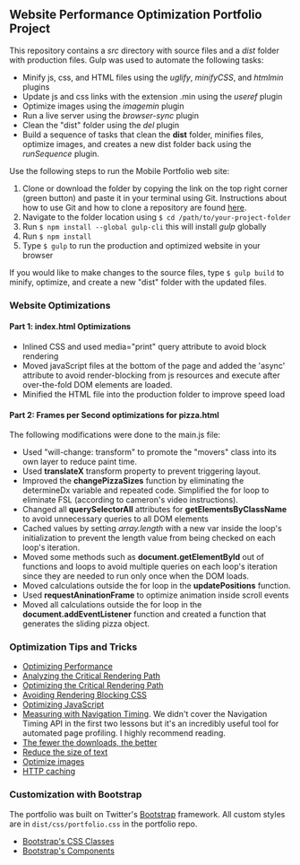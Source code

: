 ## Website Performance Optimization Portfolio Project

This repository contains a _src_ directory with source files and a _dist_ folder with production files. Gulp was used to automate the following tasks:

* Minify js, css, and HTML files using the _uglify_, _minifyCSS_, and _htmlmin_ plugins
* Update js and css links with the extension .min using the _useref_ plugin
* Optimize images using the _imagemin_ plugin
* Run a live server using the _browser-sync_ plugin
* Clean the "dist" folder using the _del_ plugin
* Build a sequence of tasks that clean the **dist** folder, minifies files, optimize images, and creates a new dist folder back using the _runSequence_ plugin.

Use the following steps to run the Mobile Portfolio web site:
1. Clone or download the folder by copying the link on the top right corner (green button) and paste it in your terminal using Git. Instructions about how to use Git and how to clone a repository are found [here](https://help.github.com/articles/adding-an-existing-project-to-github-using-the-command-line/).
2. Navigate to the folder location using ```$ cd /path/to/your-project-folder```
4. Run ```$ npm install --global gulp-cli``` this will install _gulp_ globally
5. Run ```$ npm install```
3. Type ```$ gulp``` to run the production and optimized website in your browser

If you would like to make changes to the source files, type ```$ gulp build``` to minify, optimize, and create a new "dist" folder with the updated files.

### Website Optimizations

#### Part 1: index.html Optimizations

* Inlined CSS and used media="print" query attribute to avoid block rendering
* Moved javaScript files at the bottom of the page and added the 'async' attribute to avoid render-blocking from js resources and execute after over-the-fold DOM elements are loaded.
* Minified the HTML file into the production folder to improve speed load

#### Part 2: Frames per Second optimizations for pizza.html

The following modifications were done to the main.js file:
* Used "will-change: transform" to promote the "movers" class into its own layer to reduce paint time.
* Used **translateX** transform property to prevent triggering layout.
* Improved the **changePizzaSizes** function by eliminating the determineDx variable and repeated code. Simplified the for loop to eliminate FSL (according to cameron's video instructions).
* Changed all **querySelectorAll** attributes for **getElementsByClassName** to avoid unnecessary queries to all DOM elements
* Cached values by setting _array.length_ with a new var inside the loop's initialization to prevent the length value from being checked on each loop's iteration.
* Moved some methods such as **document.getElementById** out of functions and loops to avoid multiple queries on each loop's iteration since they are needed to run only once when the DOM loads.
* Moved calculations outside the for loop in the **updatePositions** function.
* Used **requestAninationFrame** to optimize animation inside scroll events
* Moved all calculations outside the for loop in the **document.addEventListener** function and created a function that generates the sliding pizza object.

### Optimization Tips and Tricks
* [Optimizing Performance](https://developers.google.com/web/fundamentals/performance/ "web performance")
* [Analyzing the Critical Rendering Path](https://developers.google.com/web/fundamentals/performance/critical-rendering-path/analyzing-crp.html "analyzing crp")
* [Optimizing the Critical Rendering Path](https://developers.google.com/web/fundamentals/performance/critical-rendering-path/optimizing-critical-rendering-path.html "optimize the crp!")
* [Avoiding Rendering Blocking CSS](https://developers.google.com/web/fundamentals/performance/critical-rendering-path/render-blocking-css.html "render blocking css")
* [Optimizing JavaScript](https://developers.google.com/web/fundamentals/performance/critical-rendering-path/adding-interactivity-with-javascript.html "javascript")
* [Measuring with Navigation Timing](https://developers.google.com/web/fundamentals/performance/critical-rendering-path/measure-crp.html "nav timing api"). We didn't cover the Navigation Timing API in the first two lessons but it's an incredibly useful tool for automated page profiling. I highly recommend reading.
* <a href="https://developers.google.com/web/fundamentals/performance/optimizing-content-efficiency/eliminate-downloads.html">The fewer the downloads, the better</a>
* <a href="https://developers.google.com/web/fundamentals/performance/optimizing-content-efficiency/optimize-encoding-and-transfer.html">Reduce the size of text</a>
* <a href="https://developers.google.com/web/fundamentals/performance/optimizing-content-efficiency/image-optimization.html">Optimize images</a>
* <a href="https://developers.google.com/web/fundamentals/performance/optimizing-content-efficiency/http-caching.html">HTTP caching</a>

### Customization with Bootstrap
The portfolio was built on Twitter's <a href="http://getbootstrap.com/">Bootstrap</a> framework. All custom styles are in `dist/css/portfolio.css` in the portfolio repo.

* <a href="http://getbootstrap.com/css/">Bootstrap's CSS Classes</a>
* <a href="http://getbootstrap.com/components/">Bootstrap's Components</a>
